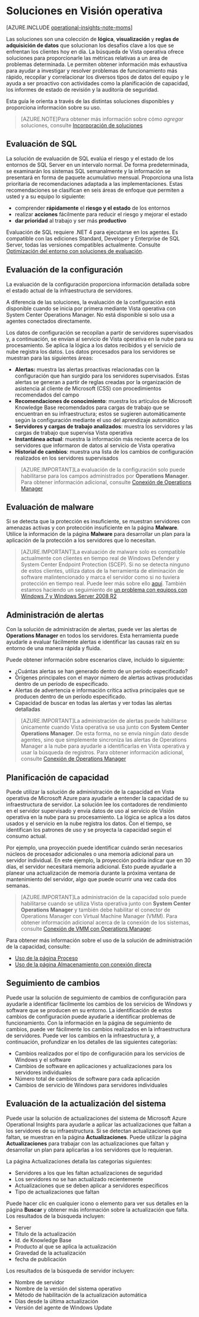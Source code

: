 <properties
	pageTitle="Soluciones de Visión operativa"
	description="Visión operativa es un servicio de análisis que permite a los administradores de TI obtener un visión profunda en entornos locales y en la nube. Le permite interactuar con datos de máquina en tiempo real e históricos para desarrollar con rapidez una visión personalizada, y proporciona patrones desarrollados por Microsoft y la comunidad para analizar datos."
	services="operational-insights"
	documentationCenter="n/a"
	authors="bandersmsft"
	manager="jwhit"
	editor=""/>

<tags
	ms.service="operational-insights"
	ms.workload="operational-insights"
	ms.tgt_pltfrm="NA"
	ms.devlang="NA"
	ms.topic="article"
	ms.date="07/02/2015"
	ms.author="alfran"/>

# Soluciones en Visión operativa

[AZURE.INCLUDE [operational-insights-note-moms](../../includes/operational-insights-note-moms.md)]

Las soluciones son una colección de **lógica**, **visualización** y **reglas de adquisición de datos** que solucionan los desafíos clave a los que se enfrentan los clientes hoy en día. La búsqueda de Vista operativa ofrece soluciones para proporcionarle las métricas relativas a un área de problemas determinada. Le permiten obtener información más exhaustiva para ayudar a investigar y resolver problemas de funcionamiento más rápido, recopilar y correlacionar los diversos tipos de datos del equipo y le ayuda a ser proactivo con actividades como la planificación de capacidad, los informes de estado de revisión y la auditoría de seguridad.

Esta guía le orienta a través de las distintas soluciones disponibles y proporciona información sobre su uso.

>[AZURE.NOTE]Para obtener más información sobre cómo *agregar* soluciones, consulte [Incorporación de soluciones](operational-insights-add-solution.md)

## Evaluación de SQL

La solución de evaluación de SQL evalúa el riesgo y el estado de los entornos de SQL Server en un intervalo normal. De forma predeterminada, se examinarán los sistemas SQL semanalmente y la información se presentará en forma de paquete acumulativo mensual. Proporciona una lista prioritaria de recomendaciones adaptada a las implementaciones. Estas recomendaciones se clasifican en seis áreas de enfoque que permiten a usted y a su equipo lo siguiente:

- comprender **rápidamente** el **riesgo y el estado** de los entornos
- realizar **acciones** fácilmente para reducir el riesgo y mejorar el estado
- **dar prioridad** al trabajo y ser más **productivo**

Evaluación de SQL requiere .NET 4 para ejecutarse en los agentes. Es compatible con las ediciones Standard, Developer y Enterprise de SQL Server, todas las versiones compatibles actualmente. Consulte [Optimización del entorno con soluciones de evaluación](operational-insights-assessment.md).


## Evaluación de la configuración

La evaluación de la configuración proporciona información detallada sobre el estado actual de la infraestructura de servidores.

A diferencia de las soluciones, la evaluación de la configuración está disponible cuando se inicia por primera mediante Vista operativa con System Center Operations Manager. No está disponible si solo usa a agentes conectados directamente.

Los datos de configuración se recopilan a partir de servidores supervisados y, a continuación, se envían al servicio de Vista operativa en la nube para su procesamiento. Se aplica la lógica a los datos recibidos y el servicio de nube registra los datos. Los datos procesados para los servidores se muestran para las siguientes áreas:

- **Alertas:** muestra las alertas proactivas relacionadas con la configuración que han surgido para los servidores supervisados. Estas alertas se generan a partir de reglas creadas por la organización de asistencia al cliente de Microsoft (CSS) con procedimientos recomendados del campo
- **Recomendaciones de conocimiento**: muestra los artículos de Microsoft Knowledge Base recomendados para cargas de trabajo que se encuentran en su infraestructura; estos se sugieren automáticamente según la configuración mediante el uso del aprendizaje automático
- **Servidores y cargas de trabajo analizados**: muestra los servidores y las cargas de trabajo que supervisa Vista operativa
- **Instantánea actual**: muestra la información más reciente acerca de los servidores que informaron de datos al servicio de Vista operativa
- **Historial de cambios**: muestra una lista de los cambios de configuración realizados en los servidores supervisados

> [AZURE.IMPORTANT]La evaluación de la configuración solo puede habilitarse para los campos administrados por **Operations Manager**. Para obtener información adicional, consulte [Conexión de Operations Manager](operational-insights-connect-scom.md)


## Evaluación de malware
Si se detecta que la protección es insuficiente, se muestran servidores con amenazas activas y con protección insuficiente en la página **Malware**. Utilice la información de la página **Malware** para desarrollar un plan para la aplicación de la protección a los servidores que lo necesitan.

> [AZURE.IMPORTANT]La evaluación de malware solo es compatible actualmente con clientes en tiempo real de Windows Defender y System Center Endpoint Protection (SCEP). Si no se detecta ninguno de estos clientes, utiliza datos de la herramienta de eliminación de software malintencionado y marca el servidor como si no tuviera protección en tiempo real. Puede leer más sobre ello [aquí](http://feedback.azure.com/forums/267889-azure-operational-insights/suggestions/6519202-support-other-antivirus-products-in-malware-assess). También estamos haciendo un seguimiento de [un problema con equipos con Windows 7 y Windows Server 2008 R2](http://feedback.azure.com/forums/267889-azure-operational-insights/suggestions/6519211-windows-server-2008-r2-sp1-servers-are-shown-as-n)





## Administración de alertas

Con la solución de administración de alertas, puede ver las alertas de **Operations Manager** en todos los servidores. Esta herramienta puede ayudarle a evaluar fácilmente alertas e identificar las causas raíz en su entorno de una manera rápida y fluida.

Puede obtener información sobre escenarios clave, incluido lo siguiente:

- ¿Cuántas alertas se han generado dentro de un período especificado?
- Orígenes principales con el mayor número de alertas activas producidas dentro de un período de especificado.
- Alertas de advertencia e información crítica activa principales que se producen dentro de un período especificado.
- Capacidad de buscar en todas las alertas y ver todas las alertas detalladas

> [AZURE.IMPORTANT]La administración de alertas puede habilitarse únicamente cuando Vista operativa se usa junto con **System Center Operations Manager**. De esta forma, no se envía ningún dato desde agentes, sino que simplemente sincroniza las alertas de Operations Manager a la nube para ayudarle a identificarlas en Vista operativa y usar la búsqueda de registros. Para obtener información adicional, consulte [Conexión de Operations Manager](operational-insights-connect-scom.md)


## Planificación de capacidad

Puede utilizar la solución de administración de la capacidad en Vista operativa de Microsoft Azure para ayudarle a entender la capacidad de su infraestructura de servidor. La solución lee los contadores de rendimiento en el servidor supervisado y envía datos de uso al servicio de Visión operativa en la nube para su procesamiento. La lógica se aplica a los datos usados y el servicio en la nube registra los datos. Con el tiempo, se identifican los patrones de uso y se proyecta la capacidad según el consumo actual.

Por ejemplo, una proyección puede identificar cuándo serán necesarios núcleos de procesador adicionales o una memoria adicional para un servidor individual. En este ejemplo, la proyección podría indicar que en 30 días, el servidor necesitará memoria adicional. Esto puede ayudarle a planear una actualización de memoria durante la próxima ventana de mantenimiento del servidor, algo que puede ocurrir una vez cada dos semanas.

>[AZURE.IMPORTANT]La administración de la capacidad solo puede habilitarse cuando se utiliza Vista operativa junto con **System Center Operations Manager** y también debe habilitar el conector de Operations Manager con Virtual Machine Manager (VMM). Para obtener información adicional acerca de la conexión de los sistemas, consulte [Conexión de VMM con Operations Manager](https://technet.microsoft.com/library/hh882396.aspx).

Para obtener más información sobre el uso de la solución de administración de la capacidad, consulte:

- [Uso de la página Proceso](operational-insights-capacity/#compute-page)
- [Uso de la página Almacenamiento con conexión directa](operational-insights-capacity/#direct-attached-storage-page)


## Seguimiento de cambios

Puede usar la solución de seguimiento de cambios de configuración para ayudarle a identificar fácilmente los cambios de los servicios de Windows y software que se producen en su entorno. La identificación de estos cambios de configuración puede ayudarle a identificar problemas de funcionamiento. Con la información en la página de seguimiento de cambios, puede ver fácilmente los cambios realizados en la infraestructura de servidores. Puede ver los cambios en la infraestructura y, a continuación, profundizar en los detalles de las siguientes categorías:

- Cambios realizados por el tipo de configuración para los servicios de Windows y el software
- Cambios de software en aplicaciones y actualizaciones para los servidores individuales
- Número total de cambios de software para cada aplicación
- Cambios de servicio de Windows para servidores individuales


## Evaluación de la actualización del sistema

Puede usar la solución de actualizaciones del sistema de Microsoft Azure Operational Insights para ayudarle a aplicar las actualizaciones que faltan a los servidores de su infraestructura. Si se detectan actualizaciones que faltan, se muestran en la página **Actualizaciones**. Puede utilizar la página **Actualizaciones** para trabajar con las actualizaciones que faltan y desarrollar un plan para aplicarlas a los servidores que lo requieran.

La página Actualizaciones detalla las categorías siguientes:

- Servidores a los que les faltan actualizaciones de seguridad
- Los servidores no se han actualizado recientemente
- Actualizaciones que se deben aplicar a servidores específicos
- Tipo de actualizaciones que faltan

Puede hacer clic en cualquier icono o elemento para ver sus detalles en la página **Buscar** y obtener más información sobre la actualización que falta. Los resultados de la búsqueda incluyen:

- Server
- Título de la actualización
- Id. de Knowledge Base
- Producto al que se aplica la actualización
- Gravedad de la actualización
- fecha de publicación

Los resultados de la búsqueda de servidor incluyen:

- Nombre de servidor
- Nombre de la versión del sistema operativo
- Método de habilitación de la actualización automática
- Días desde la última actualización
- Versión del agente de Windows Update

<!---HONumber=July15_HO4-->